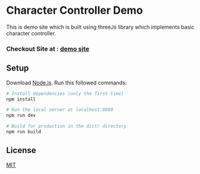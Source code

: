 # Character Controller Demo

This is demo site which is built using threeJs library which implements 
basic character controller.

### Checkout Site at : [demo site](https://char-cont-demo.netlify.app/)


## Setup
Download [Node.js](https://nodejs.org/en/download/).
Run this followed commands:

``` bash
# Install dependencies (only the first time)
npm install

# Run the local server at localhost:8080
npm run dev

# Build for production in the dist/ directory
npm run build
```



## License
[MIT](https://choosealicense.com/licenses/mit/)
